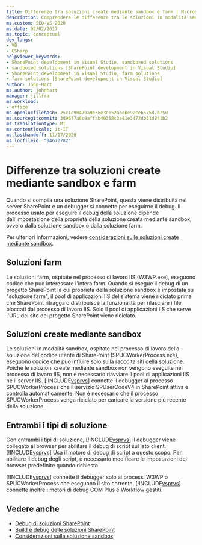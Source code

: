 ```yaml
---
title: Differenze tra soluzioni create mediante sandbox e farm | Microsoft Docs
description: Comprendere le differenze tra le soluzioni in modalità sandbox e farm. Scopri in che modo Visual Studio si avvicina al debug con entrambi i tipi di soluzione.
ms.custom: SEO-VS-2020
ms.date: 02/02/2017
ms.topic: conceptual
dev_langs:
- VB
- CSharp
helpviewer_keywords:
- SharePoint development in Visual Studio, sandboxed solutions
- sandboxed solutions [SharePoint development in Visual Studio]
- SharePoint development in Visual Studio, farm solutions
- farm solutions [SharePoint development in Visual Studio]
author: John-Hart
ms.author: johnhart
manager: jillfra
ms.workload:
- office
ms.openlocfilehash: 25c1c9047ba9e38e3e652abcbe92ce6575d7b750
ms.sourcegitcommit: 3d96f7a8c9affab40358c3e81e3472db31d841b2
ms.translationtype: MT
ms.contentlocale: it-IT
ms.lasthandoff: 11/17/2020
ms.locfileid: "94672782"
---
```

# <a name="differences-between-sandboxed-and-farm-solutions"></a>Differenze tra soluzioni create mediante sandbox e farm
  Quando si compila una soluzione SharePoint, questa viene distribuita nel server SharePoint e un debugger si connette per eseguirne il debug. Il processo usato per eseguire il debug della soluzione dipende dall'impostazione della proprietà della soluzione creata mediante sandbox, ovvero dalla soluzione sandbox o dalla soluzione farm.

 Per ulteriori informazioni, vedere [considerazioni sulle soluzioni create mediante sandbox](../sharepoint/sandboxed-solution-considerations.md).

## <a name="farm-solutions"></a>Soluzioni farm
 Le soluzioni farm, ospitate nel processo di lavoro IIS (W3WP.exe), eseguono codice che può interessare l'intera farm. Quando si esegue il debug di un progetto SharePoint la cui proprietà della soluzione sandbox è impostata su "soluzione farm", il pool di applicazioni IIS del sistema viene riciclato prima che SharePoint ritragga o distribuisce la funzionalità per rilasciare i file bloccati dal processo di lavoro IIS. Solo il pool di applicazioni IIS che serve l'URL del sito del progetto SharePoint viene riciclato.

## <a name="sandboxed-solutions"></a>Soluzioni create mediante sandbox
 Le soluzioni in modalità sandbox, ospitate nel processo di lavoro della soluzione del codice utente di SharePoint (SPUCWorkerProcess.exe), eseguono codice che può influire solo sulla raccolta siti della soluzione. Poiché le soluzioni create mediante sandbox non vengono eseguite nel processo di lavoro IIS, non è necessario riavviare il pool di applicazioni IIS né il server IIS. [!INCLUDE[vsprvs](../sharepoint/includes/vsprvs-md.md)] connette il debugger al processo SPUCWorkerProcess che il servizio SPUserCodeV4 in SharePoint attiva e controlla automaticamente. Non è necessario che il processo SPUCWorkerProcess venga riciclato per caricare la versione più recente della soluzione.

## <a name="either-type-of-solution"></a>Entrambi i tipi di soluzione
 Con entrambi i tipi di soluzione, [!INCLUDE[vsprvs](../sharepoint/includes/vsprvs-md.md)] il debugger viene collegato al browser per abilitare il debug di script sul lato client. [!INCLUDE[vsprvs](../sharepoint/includes/vsprvs-md.md)] Usa il motore di debug di script a questo scopo. Per abilitare il debug degli script, è necessario modificare le impostazioni del browser predefinite quando richiesto.

 [!INCLUDE[vsprvs](../sharepoint/includes/vsprvs-md.md)] connette il debugger solo ai processi W3WP o SPUCWorkerProcess che eseguono il sito corrente. [!INCLUDE[vsprvs](../sharepoint/includes/vsprvs-md.md)] connette inoltre i motori di debug COM Plus e Workflow gestiti.

## <a name="see-also"></a>Vedere anche
- [Debug di soluzioni SharePoint](../sharepoint/debugging-sharepoint-solutions.md)
- [Build e debug delle soluzioni SharePoint](../sharepoint/building-and-debugging-sharepoint-solutions.md)
- [Considerazioni sulla soluzione sandbox](../sharepoint/sandboxed-solution-considerations.md)
